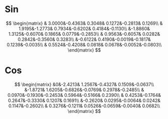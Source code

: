 # Sin
$$
\begin{matrix}
& 3.0000&-0.4363& 0.3048& 0.1272&-0.2813& 0.1269\\
& 1.9195&-1.2773& 0.7934&-0.6202& 0.4184&-0.1130\\
&-1.8860& 1.3125&-0.6070& 0.1865& 0.0779&-0.2853\\
& 0.9563&-0.6057& 0.0282& 0.2842&-0.3560& 0.3283\\
&-0.6122& 0.4190&-0.0019&-0.1817& 0.1239&-0.0035\\
& 0.5524&-0.4208& 0.0818& 0.0678&-0.0052&-0.0803\\  
\end{matrix}
$$

# Cos
$$
\begin{matrix}
&0&-2.4213& 1.2567&-0.4327& 0.1509&-0.0637\\
&-1.8721& 1.6205&-0.6826&-0.0769& 0.2978&-0.2485\\
& 0.0970&-0.1930&-0.2453& 0.5964&-0.5166& 0.2390\\
& 0.4253&-0.1764& 0.2647&-0.3330& 0.1207& 0.1691\\
&-0.2620& 0.0295&-0.0064& 0.0242& 0.1147&-0.2602\\
& 0.3276&-0.1211& 0.0526&-0.0659&-0.0040& 0.0682\\
\end{matrix}
$$
